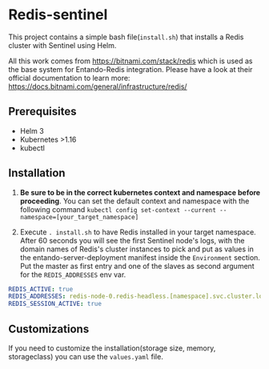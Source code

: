 # Redis-sentinel 

This project contains a simple bash file(`install.sh`) that installs a Redis cluster with Sentinel using Helm.

All this work comes from https://bitnami.com/stack/redis which is used as the base system for Entando-Redis integration. Please have a look at their official documentation to learn more: https://docs.bitnami.com/general/infrastructure/redis/

## Prerequisites

- Helm 3
- Kubernetes >1.16
- kubectl


## Installation

1. **Be sure to be in the correct kubernetes context and namespace before proceeding**. You can set the default context
 and namespace with the following command `kubectl config set-context --current --namespace=[your_target_namespace]`

2. Execute `. install.sh` to have Redis installed in your target namespace. After 60 seconds you will see the first Sentinel
 node's logs, with the domain names of Redis's cluster instances to pick and put as values in the entando-server-deployment
 manifest inside the `Environment` section. Put the master as first entry and one of the slaves as second argument for the
 `REDIS_ADDRESSES` env var.

```yaml
REDIS_ACTIVE: true
REDIS_ADDRESSES: redis-node-0.redis-headless.[namespace].svc.cluster.local:26379,redis-node-1.redis-headless.[namespace].svc.cluster.local:26379,redis-node-2.redis-headless.[namespace].svc.cluster.local:26379
REDIS_SESSION_ACTIVE: true
```

## Customizations

If you need to customize the installation(storage size, memory, storageclass) you can use the `values.yaml` file.
